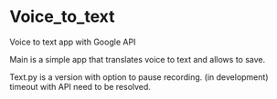 # Voice_to_text
Voice to text app with Google API

Main is a simple app that translates voice to text and allows to save.

Text.py is a version with option to pause recording. (in development) timeout with API need to be resolved.
